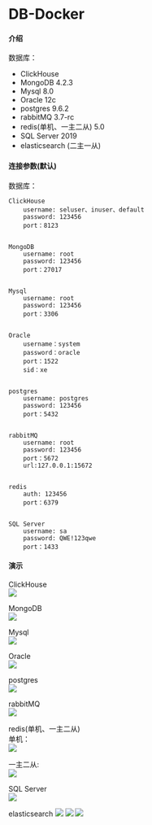 #  DB-Docker

#### 介绍
数据库：
   - ClickHouse    
   - MongoDB 4.2.3    
   - Mysql 8.0    
   - Oracle 12c    
   - postgres 9.6.2    
   - rabbitMQ 3.7-rc    
   - redis(单机、一主二从) 5.0   
   - SQL Server 2019  
   - elasticsearch (二主一从)

#### 连接参数(默认)
数据库：


    ClickHouse    
        username: seluser、inuser、default     
        password: 123456    
        port：8123    


    MongoDB         
        username: root    
        password: 123456    
        port：27017    

 
    Mysql    
        username: root    
        password: 123456    
        port：3306    


    Oracle    
        username：system    
        password：oracle    
        port：1522    
        sid：xe    


    postgres    
        username: postgres    
        password: 123456    
        port：5432    


    rabbitMQ    
        username: root    
        password: 123456    
        port：5672    
        url:127.0.0.1:15672    


    redis    
        auth: 123456    
        port：6379    


    SQL Server    
        username: sa    
        password: QWE!123qwe    
        port：1433    

#### 演示
ClickHouse       
![](https://gitee.com/KimHX/img-folder/raw/master/clickhouse.png)
   



MongoDB    
![](https://gitee.com/KimHX/img-folder/raw/master/mongo.png)



Mysql    
![](https://gitee.com/KimHX/img-folder/raw/master/mysql.png)



Oracle    
![](https://gitee.com/KimHX/img-folder/raw/master/oracle.png)



postgres    
![](https://gitee.com/KimHX/img-folder/raw/master/postagesql.png)



rabbitMQ    
![](https://gitee.com/KimHX/img-folder/raw/master/rabbitmq.png)



redis(单机、一主二从)    
单机：    
![](https://gitee.com/KimHX/img-folder/raw/master/redis-alone.png)



一主二从:        
![](https://gitee.com/KimHX/img-folder/raw/master/redis-c.png)


SQL Server    
![](https://gitee.com/KimHX/img-folder/raw/master/sqlserver.png)

elasticsearch
![](https://gitee.com/KimHX/img-folder/raw/master/es1.png)
![](https://gitee.com/KimHX/img-folder/raw/master/es2.png)
![](https://gitee.com/KimHX/img-folder/raw/master/es3.png)




